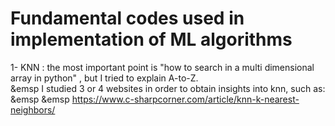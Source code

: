 # Fundamental codes used in implementation of ML algorithms

1- KNN : the most important point is "how to search in a multi dimensional array in python" , but I tried to explain A-to-Z. <br />
&emsp I studied 3 or 4 websites in order to obtain insights into knn, such as:<br />
&emsp &emsp https://www.c-sharpcorner.com/article/knn-k-nearest-neighbors/
